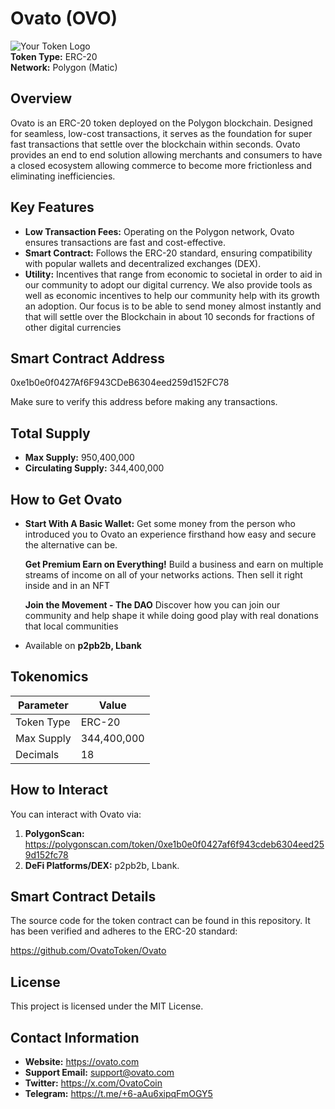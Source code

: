 # Ovato (OVO)

![Your Token Logo](https://res.cloudinary.com/commerce/image/upload/v1725997493/q36rwrx5kspwkg6qvhvf.png)  
**Token Type:** ERC-20  
**Network:** Polygon (Matic)

## Overview
Ovato is an ERC-20 token deployed on the Polygon blockchain. Designed for seamless, low-cost transactions, it serves as the foundation for super fast transactions that settle over the blockchain within seconds. Ovato provides an end to end solution allowing merchants and consumers to have a closed ecosystem allowing commerce to become more frictionless and eliminating inefficiencies.

## Key Features
- **Low Transaction Fees:** Operating on the Polygon network, Ovato ensures transactions are fast and cost-effective.
- **Smart Contract:** Follows the ERC-20 standard, ensuring compatibility with popular wallets and decentralized exchanges (DEX).
- **Utility:**  Incentives that range from economic to societal in order to aid in our community to adopt our digital currency. We also provide tools as well as economic incentives to help our community help with its growth an adoption. Our focus is to be able to send money almost instantly and that will settle over the Blockchain in about 10 seconds for fractions of other digital currencies

## Smart Contract Address
0xe1b0e0f0427Af6F943CDeB6304eed259d152FC78

Make sure to verify this address before making any transactions.

## Total Supply
- **Max Supply:** 950,400,000
- **Circulating Supply:** 344,400,000

## How to Get Ovato
- **Start With A Basic Wallet:**
    Get some money from the person who introduced you to Ovato an experience firsthand how easy and secure the alternative can be.

  **Get Premium Earn on Everything!**
    Build a business and earn on multiple streams of income on all of your networks actions. Then sell it right inside and in an NFT

  **Join the Movement - The DAO**
    Discover how you can join our community and help shape it while doing good play with real donations that local communities
- Available on **p2pb2b, Lbank**

## Tokenomics
| Parameter          | Value              |
|--------------------|--------------------|
| Token Type         | ERC-20             |
| Max Supply         | 344,400,000        |
| Decimals           | 18                 |


## How to Interact
You can interact with Ovato via:
1. **PolygonScan:** https://polygonscan.com/token/0xe1b0e0f0427af6f943cdeb6304eed259d152fc78
2. **DeFi Platforms/DEX:** p2pb2b, Lbank.

## Smart Contract Details
The source code for the token contract can be found in this repository. It has been verified and adheres to the ERC-20 standard:

https://github.com/OvatoToken/Ovato


## License
This project is licensed under the MIT License.

## Contact Information
- **Website:** https://ovato.com
- **Support Email:** support@ovato.com
- **Twitter:** https://x.com/OvatoCoin
- **Telegram:** https://t.me/+6-aAu6xipqFmOGY5